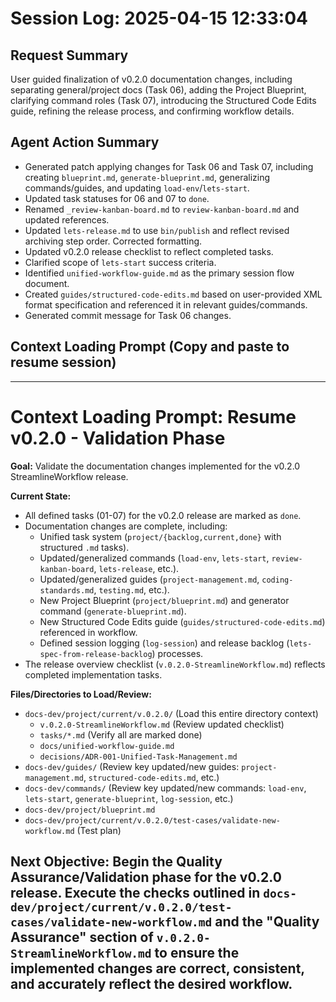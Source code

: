 # Session Log: 2025-04-15 12:33:04

## Request Summary
User guided finalization of v0.2.0 documentation changes, including separating general/project docs (Task 06), adding the Project Blueprint, clarifying command roles (Task 07), introducing the Structured Code Edits guide, refining the release process, and confirming workflow details.

## Agent Action Summary
- Generated patch applying changes for Task 06 and Task 07, including creating `blueprint.md`, `generate-blueprint.md`, generalizing commands/guides, and updating `load-env`/`lets-start`.
- Updated task statuses for 06 and 07 to `done`.
- Renamed `_review-kanban-board.md` to `review-kanban-board.md` and updated references.
- Updated `lets-release.md` to use `bin/publish` and reflect revised archiving step order. Corrected formatting.
- Updated v0.2.0 release checklist to reflect completed tasks.
- Clarified scope of `lets-start` success criteria.
- Identified `unified-workflow-guide.md` as the primary session flow document.
- Created `guides/structured-code-edits.md` based on user-provided XML format specification and referenced it in relevant guides/commands.
- Generated commit message for Task 06 changes.

## Context Loading Prompt (Copy and paste to resume session)

---
# Context Loading Prompt: Resume v0.2.0 - Validation Phase

**Goal:** Validate the documentation changes implemented for the v0.2.0 StreamlineWorkflow release.

**Current State:**
- All defined tasks (01-07) for the v0.2.0 release are marked as `done`.
- Documentation changes are complete, including:
    - Unified task system (`project/{backlog,current,done}` with structured `.md` tasks).
    - Updated/generalized commands (`load-env`, `lets-start`, `review-kanban-board`, `lets-release`, etc.).
    - Updated/generalized guides (`project-management.md`, `coding-standards.md`, `testing.md`, etc.).
    - New Project Blueprint (`project/blueprint.md`) and generator command (`generate-blueprint.md`).
    - New Structured Code Edits guide (`guides/structured-code-edits.md`) referenced in workflow.
    - Defined session logging (`log-session`) and release backlog (`lets-spec-from-release-backlog`) processes.
- The release overview checklist (`v.0.2.0-StreamlineWorkflow.md`) reflects completed implementation tasks.

**Files/Directories to Load/Review:**
- `docs-dev/project/current/v.0.2.0/` (Load this entire directory context)
  - `v.0.2.0-StreamlineWorkflow.md` (Review updated checklist)
  - `tasks/*.md` (Verify all are marked done)
  - `docs/unified-workflow-guide.md`
  - `decisions/ADR-001-Unified-Task-Management.md`
- `docs-dev/guides/` (Review key updated/new guides: `project-management.md`, `structured-code-edits.md`, etc.)
- `docs-dev/commands/` (Review key updated/new commands: `load-env`, `lets-start`, `generate-blueprint`, `log-session`, etc.)
- `docs-dev/project/blueprint.md`
- `docs-dev/project/current/v.0.2.0/test-cases/validate-new-workflow.md` (Test plan)

**Next Objective:** Begin the Quality Assurance/Validation phase for the v0.2.0 release. Execute the checks outlined in `docs-dev/project/current/v.0.2.0/test-cases/validate-new-workflow.md` and the "Quality Assurance" section of `v.0.2.0-StreamlineWorkflow.md` to ensure the implemented changes are correct, consistent, and accurately reflect the desired workflow.
---
